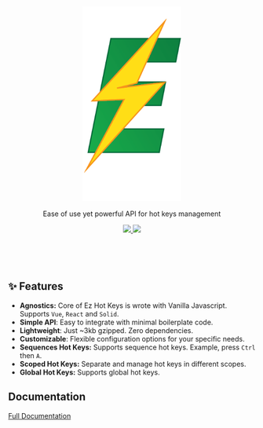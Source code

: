 <p align="center">
  <img src="https://raw.githubusercontent.com/Ez-Kits/hot-keys/main/logo.png" width="200" title="Go to website">
</p>

<p align="center">
Ease of use yet powerful API for hot keys management
</p>

<p align="center">
	<a href="https://www.npmjs.com/package/@ez-kits/hot-keys-core" target="_blank">
		<img src="https://img.shields.io/npm/v/@ez-kits/hot-keys-core.svg?label=&color=18C75B">
	</a>
	<a href="https://npm-stat.com/charts.html?package=@ez-kits/hot-keys-core" target="_blank">
		<img src="https://img.shields.io/npm/dm/@ez-kits/hot-keys-core.svg?label=&color=F09E18">
	</a>
</p>
<br>
<br>
<br>

## ✨ Features

- **Agnostics:** Core of Ez Hot Keys is wrote with Vanilla Javascript. Supports `Vue`, `React` and `Solid`.
- **Simple API**: Easy to integrate with minimal boilerplate code.
- **Lightweight**: Just ~3kb gzipped. Zero dependencies.
- **Customizable**: Flexible configuration options for your specific needs.
- **Sequences Hot Keys:** Supports sequence hot keys. Example, press `Ctrl` then `A`.
- **Scoped Hot Keys:** Separate and manage hot keys in different scopes.
- **Global Hot Keys:** Supports global hot keys.

## Documentation

[Full Documentation](https://ez-kits.org/hot-keys)
<br>

